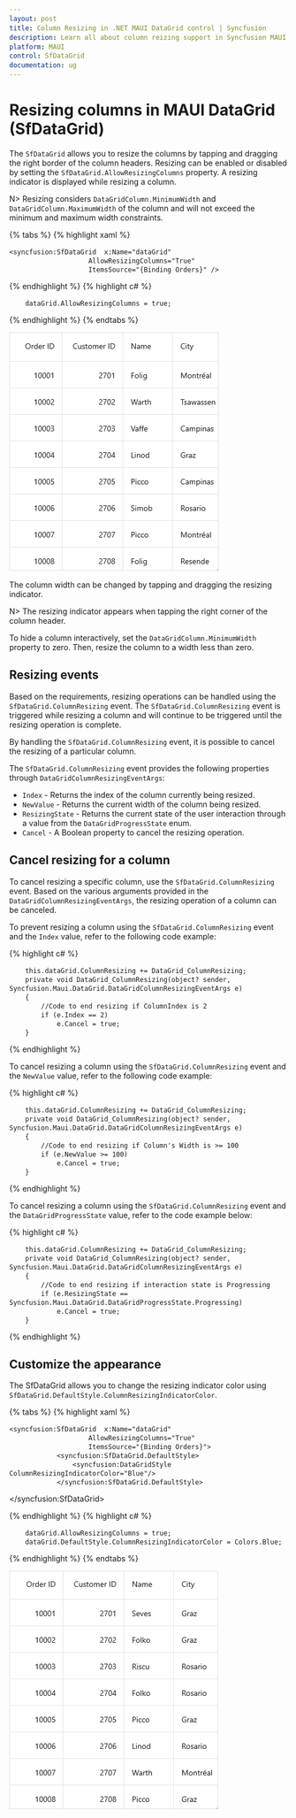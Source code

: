 ```yaml
---
layout: post
title: Column Resizing in .NET MAUI DataGrid control | Syncfusion
description: Learn all about column reizing support in Syncfusion MAUI DataGrid (SfDataGrid) control and more here.
platform: MAUI
control: SfDataGrid
documentation: ug
---
```


# Resizing columns in MAUI DataGrid (SfDataGrid)

The `SfDataGrid` allows you to resize the columns by tapping and dragging the right border of the column headers. Resizing can be enabled or disabled by setting the `SfDataGrid.AllowResizingColumns` property. A resizing indicator is displayed while resizing a column.

N> Resizing considers `DataGridColumn.MinimumWidth` and `DataGridColumn.MaximumWidth` of the column and will not exceed the minimum and maximum width constraints.

{% tabs %}
{% highlight xaml %}

    <syncfusion:SfDataGrid  x:Name="dataGrid"
                        AllowResizingColumns="True"
                        ItemsSource="{Binding Orders}" />

{% endhighlight %}
{% highlight c# %}

        dataGrid.AllowResizingColumns = true;

{% endhighlight %}
{% endtabs %}

![DataGrid with column resizing](Images\column-resizing\maui-datagrid-column-resizing.gif)

The column width can be changed by tapping and dragging the resizing indicator.

N> The resizing indicator appears when tapping the right corner of the column header.

To hide a column interactively, set the `DataGridColumn.MinimumWidth` property to zero. Then, resize the column to a width less than zero.

## Resizing events

Based on the requirements, resizing operations can be handled using the `SfDataGrid.ColumnResizing` event. The `SfDataGrid.ColumnResizing` event is triggered while resizing a column and will continue to be triggered until the resizing operation is complete.

By handling the `SfDataGrid.ColumnResizing` event, it is possible to cancel the resizing of a particular column.

The `SfDataGrid.ColumnResizing` event provides the following properties through `DataGridColumnResizingEventArgs`:

* `Index` - Returns the index of the column currently being resized.
* `NewValue` - Returns the current width of the column being resized.
* `ResizingState` - Returns the current state of the user interaction through a value from the `DataGridProgressState` enum.
* `Cancel` - A Boolean property to cancel the resizing operation.

## Cancel resizing for a column

To cancel resizing a specific column, use the `SfDataGrid.ColumnResizing` event. Based on the various arguments provided in the `DataGridColumnResizingEventArgs`, the resizing operation of a column can be canceled.

To prevent resizing a column using the `SfDataGrid.ColumnResizing` event and the `Index` value, refer to the following code example:

{% highlight c# %}

        this.dataGrid.ColumnResizing += DataGrid_ColumnResizing;
        private void DataGrid_ColumnResizing(object? sender, Syncfusion.Maui.DataGrid.DataGridColumnResizingEventArgs e)
        {
            //Code to end resizing if ColumnIndex is 2
            if (e.Index == 2)
                e.Cancel = true;
        }

{% endhighlight %}

To cancel resizing a column using the `SfDataGrid.ColumnResizing` event and the `NewValue` value, refer to the following code example:

{% highlight c# %}

        this.dataGrid.ColumnResizing += DataGrid_ColumnResizing;
        private void DataGrid_ColumnResizing(object? sender, Syncfusion.Maui.DataGrid.DataGridColumnResizingEventArgs e)
        {
            //Code to end resizing if Column's Width is >= 100
            if (e.NewValue >= 100)
                e.Cancel = true;
        }

{% endhighlight %}

To cancel resizing a column using the `SfDataGrid.ColumnResizing` event and the `DataGridProgressState` value, refer to the code example below:

{% highlight c# %}

        this.dataGrid.ColumnResizing += DataGrid_ColumnResizing;
        private void DataGrid_ColumnResizing(object? sender, Syncfusion.Maui.DataGrid.DataGridColumnResizingEventArgs e)
        {
            //Code to end resizing if interaction state is Progressing
            if (e.ResizingState == Syncfusion.Maui.DataGrid.DataGridProgressState.Progressing)
                e.Cancel = true;
        }

{% endhighlight %}

## Customize the appearance

The SfDataGrid allows you to change the resizing indicator color using `SfDataGrid.DefaultStyle.ColumnResizingIndicatorColor`.

{% tabs %}
{% highlight xaml %}

    <syncfusion:SfDataGrid  x:Name="dataGrid"
                        AllowResizingColumns="True"
                        ItemsSource="{Binding Orders}">
                <syncfusion:SfDataGrid.DefaultStyle>
                    <syncfusion:DataGridStyle ColumnResizingIndicatorColor="Blue"/>
                </syncfusion:SfDataGrid.DefaultStyle>
   </syncfusion:SfDataGrid>

{% endhighlight %}
{% highlight c# %}

        dataGrid.AllowResizingColumns = true;
        dataGrid.DefaultStyle.ColumnResizingIndicatorColor = Colors.Blue;

{% endhighlight %}
{% endtabs %}

![DataGrid with column resizing indicator color](Images\column-resizing\maui-datagrid-column-resizing-indicator-color.gif)